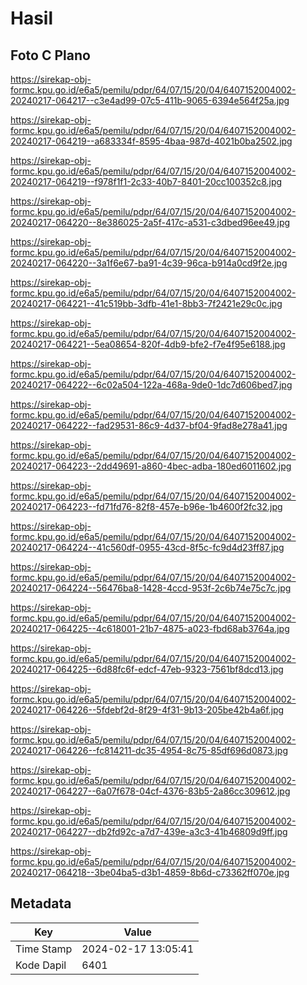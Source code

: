# Hasil

## Foto C Plano

https://sirekap-obj-formc.kpu.go.id/e6a5/pemilu/pdpr/64/07/15/20/04/6407152004002-20240217-064217--c3e4ad99-07c5-411b-9065-6394e564f25a.jpg

https://sirekap-obj-formc.kpu.go.id/e6a5/pemilu/pdpr/64/07/15/20/04/6407152004002-20240217-064219--a683334f-8595-4baa-987d-4021b0ba2502.jpg

https://sirekap-obj-formc.kpu.go.id/e6a5/pemilu/pdpr/64/07/15/20/04/6407152004002-20240217-064219--f978f1f1-2c33-40b7-8401-20cc100352c8.jpg

https://sirekap-obj-formc.kpu.go.id/e6a5/pemilu/pdpr/64/07/15/20/04/6407152004002-20240217-064220--8e386025-2a5f-417c-a531-c3dbed96ee49.jpg

https://sirekap-obj-formc.kpu.go.id/e6a5/pemilu/pdpr/64/07/15/20/04/6407152004002-20240217-064220--3a1f6e67-ba91-4c39-96ca-b914a0cd9f2e.jpg

https://sirekap-obj-formc.kpu.go.id/e6a5/pemilu/pdpr/64/07/15/20/04/6407152004002-20240217-064221--41c519bb-3dfb-41e1-8bb3-7f2421e29c0c.jpg

https://sirekap-obj-formc.kpu.go.id/e6a5/pemilu/pdpr/64/07/15/20/04/6407152004002-20240217-064221--5ea08654-820f-4db9-bfe2-f7e4f95e6188.jpg

https://sirekap-obj-formc.kpu.go.id/e6a5/pemilu/pdpr/64/07/15/20/04/6407152004002-20240217-064222--6c02a504-122a-468a-9de0-1dc7d606bed7.jpg

https://sirekap-obj-formc.kpu.go.id/e6a5/pemilu/pdpr/64/07/15/20/04/6407152004002-20240217-064222--fad29531-86c9-4d37-bf04-9fad8e278a41.jpg

https://sirekap-obj-formc.kpu.go.id/e6a5/pemilu/pdpr/64/07/15/20/04/6407152004002-20240217-064223--2dd49691-a860-4bec-adba-180ed6011602.jpg

https://sirekap-obj-formc.kpu.go.id/e6a5/pemilu/pdpr/64/07/15/20/04/6407152004002-20240217-064223--fd71fd76-82f8-457e-b96e-1b4600f2fc32.jpg

https://sirekap-obj-formc.kpu.go.id/e6a5/pemilu/pdpr/64/07/15/20/04/6407152004002-20240217-064224--41c560df-0955-43cd-8f5c-fc9d4d23ff87.jpg

https://sirekap-obj-formc.kpu.go.id/e6a5/pemilu/pdpr/64/07/15/20/04/6407152004002-20240217-064224--56476ba8-1428-4ccd-953f-2c6b74e75c7c.jpg

https://sirekap-obj-formc.kpu.go.id/e6a5/pemilu/pdpr/64/07/15/20/04/6407152004002-20240217-064225--4c618001-21b7-4875-a023-fbd68ab3764a.jpg

https://sirekap-obj-formc.kpu.go.id/e6a5/pemilu/pdpr/64/07/15/20/04/6407152004002-20240217-064225--6d88fc6f-edcf-47eb-9323-7561bf8dcd13.jpg

https://sirekap-obj-formc.kpu.go.id/e6a5/pemilu/pdpr/64/07/15/20/04/6407152004002-20240217-064226--5fdebf2d-8f29-4f31-9b13-205be42b4a6f.jpg

https://sirekap-obj-formc.kpu.go.id/e6a5/pemilu/pdpr/64/07/15/20/04/6407152004002-20240217-064226--fc814211-dc35-4954-8c75-85df696d0873.jpg

https://sirekap-obj-formc.kpu.go.id/e6a5/pemilu/pdpr/64/07/15/20/04/6407152004002-20240217-064227--6a07f678-04cf-4376-83b5-2a86cc309612.jpg

https://sirekap-obj-formc.kpu.go.id/e6a5/pemilu/pdpr/64/07/15/20/04/6407152004002-20240217-064227--db2fd92c-a7d7-439e-a3c3-41b46809d9ff.jpg

https://sirekap-obj-formc.kpu.go.id/e6a5/pemilu/pdpr/64/07/15/20/04/6407152004002-20240217-064218--3be04ba5-d3b1-4859-8b6d-c73362ff070e.jpg


## Metadata

| Key        | Value               |
| ---------- | ------------------- |
| Time Stamp | 2024-02-17 13:05:41 |
| Kode Dapil | 6401                |



